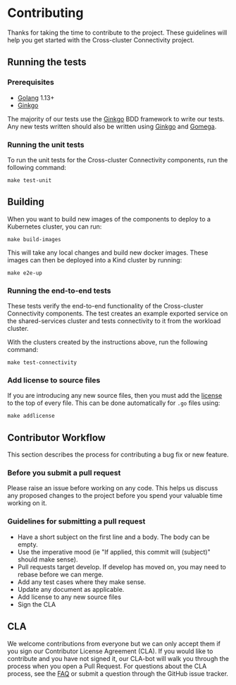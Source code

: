 # Contributing

Thanks for taking the time to contribute to the project. These guidelines will
help you get started with the Cross-cluster Connectivity project.

## Running the tests

### Prerequisites

* [Golang](https://golang.org/) 1.13+
* [Ginkgo](https://github.com/onsi/ginkgo)

The majority of our tests use the [Ginkgo](https://github.com/onsi/ginkgo) BDD
framework to write our tests. Any new tests written should also be written using
[Ginkgo](https://github.com/onsi/ginkgo) and
[Gomega](https://github.com/onsi/gomega).

### Running the unit tests

To run the unit tests for the Cross-cluster Connectivity components, run the
following command:

```
make test-unit
```

## Building

When you want to build new images of the components to deploy to a Kubernetes
cluster, you can run:

```
make build-images
```

This will take any local changes and build new docker images. These images can
then be deployed into a Kind cluster by running:

```
make e2e-up
```

### Running the end-to-end tests

These tests verify the end-to-end functionality of the Cross-cluster
Connectivity components. The test creates an example exported service on the
shared-services cluster and tests connectivity to it from the workload cluster.

With the clusters created by the instructions above, run the following command:

```
make test-connectivity
```

### Add license to source files

If you are introducing any new source files, then you must add the
[license](https://github.com/vmware-tanzu/cross-cluster-connectivity/blob/main/hack/license.txt)
to the top of every file. This can be done automatically for `.go` files using:

```
make addlicense
```

## Contributor Workflow

This section describes the process for contributing a bug fix or new feature.

### Before you submit a pull request

Please raise an issue before working on any code. This helps us discuss any
proposed changes to the project before you spend your valuable time working on
it.

### Guidelines for submitting a pull request

* Have a short subject on the first line and a body. The body can be empty.
* Use the imperative mood (ie "If applied, this commit will (subject)" should
  make sense).
* Pull requests target develop. If develop has moved on, you may need to rebase
  before we can merge.
* Add any test cases where they make sense.
* Update any document as applicable.
* Add license to any new source files
* Sign the CLA

## CLA

We welcome contributions from everyone but we can only accept them if you sign
our Contributor License Agreement (CLA). If you would like to contribute and you
have not signed it, our CLA-bot will walk you through the process when you open
a Pull Request. For questions about the CLA process, see the
[FAQ](https://cla.vmware.com/faq) or submit a question through the GitHub issue
tracker.
